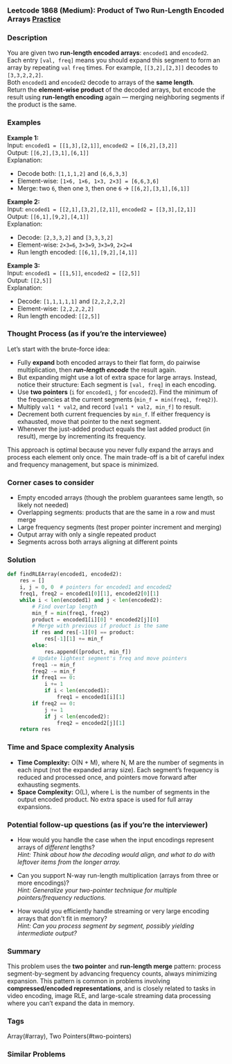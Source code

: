 ### Leetcode 1868 (Medium): Product of Two Run-Length Encoded Arrays [Practice](https://leetcode.com/problems/product-of-two-run-length-encoded-arrays)

### Description  
You are given two **run-length encoded arrays**: `encoded1` and `encoded2`.  
Each entry `[val, freq]` means you should expand this segment to form an array by repeating `val` `freq` times. For example, `[[3,2],[2,3]]` decodes to `[3,3,2,2,2]`.  
Both `encoded1` and `encoded2` decode to arrays of the **same length**.  
Return the **element-wise product** of the decoded arrays, but encode the result using **run-length encoding** again — merging neighboring segments if the product is the same.

### Examples  

**Example 1:**  
Input: `encoded1 = [[1,3],[2,1]]`, `encoded2 = [[6,2],[3,2]]`  
Output: `[[6,2],[3,1],[6,1]]`  
Explanation:  
- Decode both: `[1,1,1,2]` and `[6,6,3,3]`  
- Element-wise: `[1×6, 1×6, 1×3, 2×3] = [6,6,3,6]`  
- Merge: two `6`, then one `3`, then one `6` → `[[6,2],[3,1],[6,1]]`

**Example 2:**  
Input: `encoded1 = [[2,1],[3,2],[2,1]]`, `encoded2 = [[3,3],[2,1]]`  
Output: `[[6,1],[9,2],[4,1]]`  
Explanation:  
- Decode: `[2,3,3,2]` and `[3,3,3,2]`  
- Element-wise: `2×3=6`, `3×3=9`, `3×3=9`, `2×2=4`  
- Run length encoded: `[[6,1],[9,2],[4,1]]`

**Example 3:**  
Input: `encoded1 = [[1,5]]`, `encoded2 = [[2,5]]`  
Output: `[[2,5]]`  
Explanation:  
- Decode: `[1,1,1,1,1]` and `[2,2,2,2,2]`
- Element-wise: `[2,2,2,2,2]`  
- Run length encoded: `[[2,5]]`

### Thought Process (as if you’re the interviewee)  
Let’s start with the brute-force idea:  
- Fully **expand** both encoded arrays to their flat form, do pairwise multiplication, then ***run-length encode*** the result again.
- But expanding might use a lot of extra space for large arrays. Instead, notice their structure: Each segment is `[val, freq]` in each encoding.
- Use **two pointers** (`i` for `encoded1`, `j` for `encoded2`). Find the minimum of the frequencies at the current segments (`min_f = min(freq1, freq2)`).  
- Multiply `val1 * val2`, and record `[val1 * val2, min_f]` to result.  
- Decrement both current frequencies by `min_f`. If either frequency is exhausted, move that pointer to the next segment.
- Whenever the just-added product equals the last added product (in result), merge by incrementing its frequency.

This approach is optimal because you never fully expand the arrays and process each element only once. The main trade-off is a bit of careful index and frequency management, but space is minimized.

### Corner cases to consider  
- Empty encoded arrays (though the problem guarantees same length, so likely not needed)
- Overlapping segments: products that are the same in a row and must merge
- Large frequency segments (test proper pointer increment and merging)
- Output array with only a single repeated product
- Segments across both arrays aligning at different points

### Solution

```python
def findRLEArray(encoded1, encoded2):
    res = []
    i, j = 0, 0  # pointers for encoded1 and encoded2
    freq1, freq2 = encoded1[0][1], encoded2[0][1]
    while i < len(encoded1) and j < len(encoded2):
        # Find overlap length
        min_f = min(freq1, freq2)
        product = encoded1[i][0] * encoded2[j][0]
        # Merge with previous if product is the same
        if res and res[-1][0] == product:
            res[-1][1] += min_f
        else:
            res.append([product, min_f])
        # Update lightest segment's freq and move pointers
        freq1 -= min_f
        freq2 -= min_f
        if freq1 == 0:
            i += 1
            if i < len(encoded1):
                freq1 = encoded1[i][1]
        if freq2 == 0:
            j += 1
            if j < len(encoded2):
                freq2 = encoded2[j][1]
    return res
```

### Time and Space complexity Analysis  

- **Time Complexity:** O(N + M), where N, M are the number of segments in each input (not the expanded array size). Each segment’s frequency is reduced and processed once, and pointers move forward after exhausting segments.
- **Space Complexity:** O(L), where L is the number of segments in the output encoded product. No extra space is used for full array expansions.

### Potential follow-up questions (as if you’re the interviewer)  

- How would you handle the case when the input encodings represent arrays of *different* lengths?  
  *Hint: Think about how the decoding would align, and what to do with leftover items from the longer array.*

- Can you support N-way run-length multiplication (arrays from three or more encodings)?  
  *Hint: Generalize your two-pointer technique for multiple pointers/frequency reductions.*

- How would you efficiently handle streaming or very large encoding arrays that don't fit in memory?  
  *Hint: Can you process segment by segment, possibly yielding intermediate output?*

### Summary
This problem uses the **two pointer** and **run-length merge** pattern: process segment-by-segment by advancing frequency counts, always minimizing expansion. This pattern is common in problems involving **compressed/encoded representations**, and is closely related to tasks in video encoding, image RLE, and large-scale streaming data processing where you can’t expand the data in memory.

### Tags
Array(#array), Two Pointers(#two-pointers)

### Similar Problems

